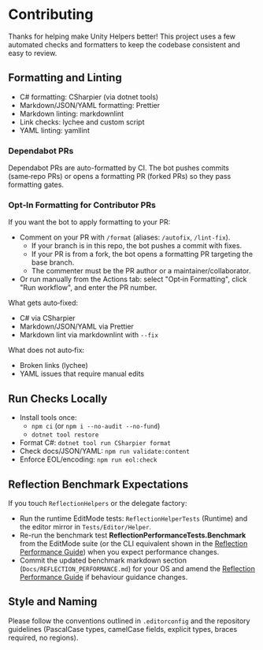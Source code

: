 # Contributing

Thanks for helping make Unity Helpers better! This project uses a few automated checks and formatters to keep the codebase consistent and easy to review.

## Formatting and Linting

- C# formatting: CSharpier (via dotnet tools)
- Markdown/JSON/YAML formatting: Prettier
- Markdown linting: markdownlint
- Link checks: lychee and custom script
- YAML linting: yamllint

### Dependabot PRs

Dependabot PRs are auto-formatted by CI. The bot pushes commits (same‑repo PRs) or opens a formatting PR (forked PRs) so they pass formatting gates.

### Opt‑In Formatting for Contributor PRs

If you want the bot to apply formatting to your PR:

- Comment on your PR with `/format` (aliases: `/autofix`, `/lint-fix`).
  - If your branch is in this repo, the bot pushes a commit with fixes.
  - If your PR is from a fork, the bot opens a formatting PR targeting the base branch.
  - The commenter must be the PR author or a maintainer/collaborator.
- Or run manually from the Actions tab: select "Opt‑in Formatting", click "Run workflow", and enter the PR number.

What gets auto‑fixed:

- C# via CSharpier
- Markdown/JSON/YAML via Prettier
- Markdown lint via markdownlint with `--fix`

What does not auto‑fix:

- Broken links (lychee)
- YAML issues that require manual edits

## Run Checks Locally

- Install tools once:
  - `npm ci` (or `npm i --no-audit --no-fund`)
  - `dotnet tool restore`
- Format C#: `dotnet tool run CSharpier format`
- Check docs/JSON/YAML: `npm run validate:content`
- Enforce EOL/encoding: `npm run eol:check`

## Reflection Benchmark Expectations

If you touch `ReflectionHelpers` or the delegate factory:

- Run the runtime EditMode tests: `ReflectionHelperTests` (Runtime) and the editor mirror in `Tests/Editor/Helper`.
- Re-run the benchmark test **ReflectionPerformanceTests.Benchmark** from the EditMode suite (or the CLI equivalent shown in the [Reflection Performance Guide](ReflectionPerformance.md)) when you expect performance changes.
- Commit the updated benchmark markdown section (`Docs/REFLECTION_PERFORMANCE.md`) for your OS and amend the [Reflection Performance Guide](ReflectionPerformance.md) if behaviour guidance changes.

## Style and Naming

Please follow the conventions outlined in `.editorconfig` and the repository guidelines (PascalCase types, camelCase fields, explicit types, braces required, no regions).
